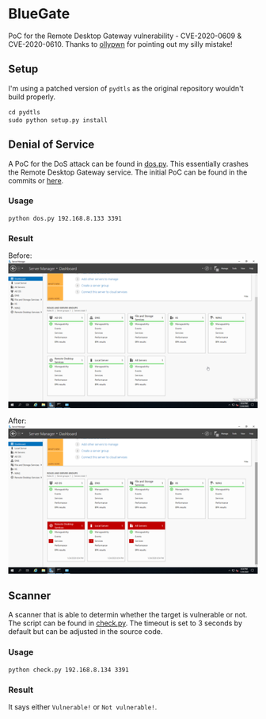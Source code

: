 # BlueGate
PoC for the Remote Desktop Gateway vulnerability - CVE-2020-0609 &amp; CVE-2020-0610. Thanks to [ollypwn](https://twitter.com/ollypwn) for pointing out my silly mistake!

## Setup
I'm using a patched version of `pydtls` as the original repository wouldn't build properly.
```
cd pydtls
sudo python setup.py install
```

## Denial of Service
A PoC for the DoS attack can be found in [dos.py](https://github.com/ioncodes/BlueGate/blob/master/dos.py). This essentially crashes the Remote Desktop Gateway service. The initial PoC can be found in the commits or [here](https://github.com/ioncodes/BlueGate/blob/91ad3951c0db0944a5f8ade8c4af1ae6bd69836e/dos.py).

### Usage
```
python dos.py 192.168.8.133 3391
```

### Result
Before:
![before](images/before_dos.png?raw=true)

After:
![after](images/after_dos.png?raw=true)


## Scanner
A scanner that is able to determin whether the target is vulnerable or not. The script can be found in [check.py](https://github.com/ioncodes/BlueGate/blob/master/check.py). The timeout is set to 3 seconds by default but can be adjusted in the source code.

### Usage
```
python check.py 192.168.8.134 3391
```

### Result
It says either `Vulnerable!` or `Not vulnerable!`.
